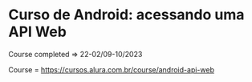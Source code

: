 # Curso de Android: acessando uma API Web

Course completed => 22-02/09-10/2023

Course = https://cursos.alura.com.br/course/android-api-web
